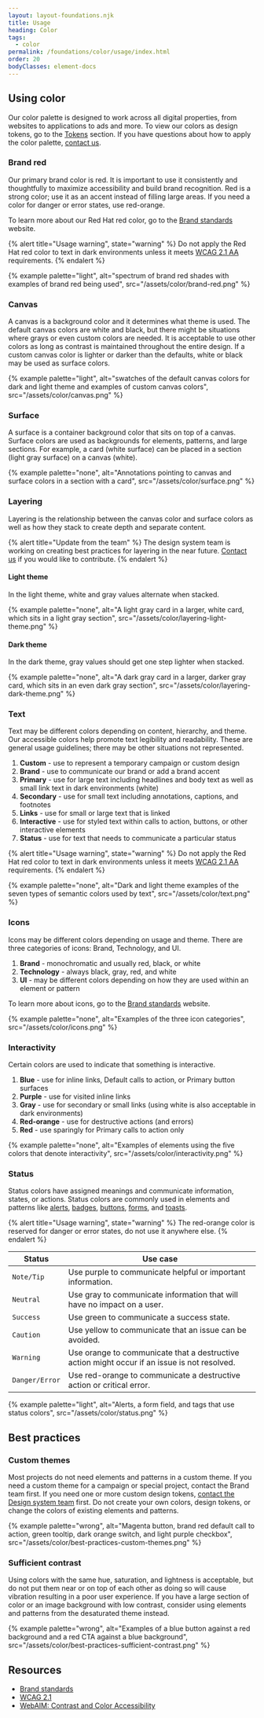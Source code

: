 ```yaml
---
layout: layout-foundations.njk
title: Usage
heading: Color
tags:
  - color
permalink: /foundations/color/usage/index.html
order: 20
bodyClasses: element-docs
---
```


## Using color

Our color palette is designed to work across all digital properties, from websites to applications to ads and more. To view our colors as design tokens, go to the <a href="/tokens">Tokens</a> section. If you have questions about how to apply the color palette, <a href="https://github.com/RedHat-UX/red-hat-design-system/discussions">contact us</a>.

### Brand red

Our primary brand color is red. It is important to use it consistently and thoughtfully to maximize accessibility and build brand recognition. Red is a strong color; use it as an accent instead of filling large areas. If you need a color for danger or error states, use red-orange.

To learn more about our Red Hat red color, go to the <a href="https://www.redhat.com/en/about/brand/standards">Brand standards</a> website.

{% alert title="Usage warning",
          state="warning" %}
Do not apply the Red Hat red color to text in dark environments unless it meets <a href="https://www.w3.org/WAI/WCAG21/Understanding/">WCAG 2.1 AA</a> requirements.
{% endalert %}

{% example palette="light",
          alt="spectrum of brand red shades with examples of brand red being used",
          src="/assets/color/brand-red.png" %}

### Canvas

A canvas is a background color and it determines what theme is used. The default canvas colors are white and black, but there might be situations where grays or even custom colors are needed. It is acceptable to use other colors as long as contrast is maintained throughout the entire design. If a custom canvas color is lighter or darker than the defaults, white or black may be used as surface colors.

{% example palette="light",
          alt="swatches of the default canvas colors for dark and light theme and examples of custom canvas colors",
          src="/assets/color/canvas.png" %}

### Surface

A surface is a container background color that sits on top of a canvas. Surface colors are used as backgrounds for elements, patterns, and large sections. For example, a card (white surface) can be placed in a section (light gray surface) on a canvas (white).

{% example palette="none",
          alt="Annotations pointing to canvas and surface colors in a section with a card",
          src="/assets/color/surface.png" %}

### Layering <!-- add purple Beta tag --> 

Layering is the relationship between the canvas color and surface colors as well as how they stack to create depth and separate content.

{% alert title="Update from the team" %}
The design system team is working on creating best practices for layering in the near future. <a href="https://github.com/RedHat-UX/red-hat-design-system/discussions">Contact us</a> if you would like to contribute.
{% endalert %}

#### Light theme

In the light theme, white and gray values alternate when stacked.

{% example palette="none",
          alt="A light gray card in a larger, white card, which sits in a light gray section",
          src="/assets/color/layering-light-theme.png" %}

#### Dark theme

In the dark theme, gray values should get one step lighter when stacked.

{% example palette="none",
          alt="A dark gray card in a larger, darker gray card, which sits in an even dark gray section",
          src="/assets/color/layering-dark-theme.png" %}

### Text

Text may be different colors depending on content, hierarchy, and theme. Our accessible colors help promote text legibility and readability. These are general usage guidelines; there may be other situations not represented.

<ol>
<li><strong>Custom</strong> - use to represent a temporary campaign or custom design</li>
<li><strong>Brand</strong> - use to communicate our brand or add a brand accent</li>
<li><strong>Primary</strong> - use for large text including headlines and body text as well as small link text in dark environments (white)</li>
<li><strong>Secondary</strong> - use for small text including annotations, captions, and footnotes</li>
<li><strong>Links</strong> - use for small or large text that is linked</li>
<li><strong>Interactive</strong> - use for styled text within calls to action, buttons, or other interactive elements</li>
<li><strong>Status</strong> - use for text that needs to communicate a particular status</li>
</ol>

{% alert title="Usage warning",
          state="warning" %}
Do not apply the Red Hat red color to text in dark environments unless it meets <a href="https://www.w3.org/WAI/WCAG21/Understanding/">WCAG 2.1 AA</a> requirements.
{% endalert %}

{% example palette="none",
          alt="Dark and light theme examples of the seven types of semantic colors used by text",
          src="/assets/color/text.png" %}

### Icons

Icons may be different colors depending on usage and theme. There are three categories of icons: Brand, Technology, and UI.

<ol>
<li><strong>Brand</strong> - monochromatic and usually red, black, or white</li>
<li><strong>Technology</strong> - always black, gray, red, and white</li>
<li><strong>UI</strong> - may be different colors depending on how they are used within an element or pattern</li>
</ol>

To learn more about icons, go to the <a href="https://www.redhat.com/en/about/brand/standards">Brand standards</a> website.

{% example palette="none",
          alt="Examples of the three icon categories",
          src="/assets/color/icons.png" %}

### Interactivity

Certain colors are used to indicate that something is interactive.

<ol>
<li><strong>Blue</strong> - use for inline links, Default calls to action, or Primary button surfaces</li>
<li><strong>Purple</strong> - use for visited inline links</li>
<li><strong>Gray</strong> - use for secondary or small links (using white is also acceptable in dark environments)</li>
<li><strong>Red-orange</strong> - use for destructive actions (and errors)</li>
<li><strong>Red</strong> - use sparingly for Primary calls to action only</li>
</ol>

{% example palette="none",
          alt="Examples of elements using the five colors that denote interactivity",
          src="/assets/color/interactivity.png" %}

### Status

Status colors have assigned meanings and communicate information, states, or actions. Status colors are commonly used in elements and patterns like <a href="/elements/alert">alerts</a>, <a href="/elements/badge">badges</a>, <a href="/elements/button">buttons</a>, <a href="/patterns/form">forms</a>, and <a href="/elements/alert/style/#toast">toasts</a>.

{% alert title="Usage warning",
          state="warning" %}
The red-orange color is reserved for danger or error states, do not use it anywhere else.
{% endalert %}

<section class="section">
  <table width="100%;">
    <thead>
      <tr>
        <th>Status</th>
        <th>Use case</td\h>
      </tr>
    </thead>
    <tbody>
      <tr>
        <td><code>Note/Tip</code></td>
        <td>Use purple to communicate helpful or important information.</td>
      </tr>
      <tr>
        <td><code>Neutral</code></td>
        <td>Use gray to communicate information that will have no impact on a user.</td>
      </tr>
      <tr>
        <td><code>Success</code></td>
        <td>Use green to communicate a success state.</td>
      </tr>
      <tr>
        <td><code>Caution</code></td>
        <td>Use yellow to communicate that an issue can be avoided.</td>
      </tr>
      <tr>
        <td><code>Warning</code></td>
        <td>Use orange to communicate that a destructive action might occur if an issue is not resolved.</td>
      </tr>
      <tr>
        <td><code>Danger/Error</code></td>
        <td>Use red-orange to communicate a destructive action or critical error.</td>
      </tr>
    </tbody>
  </table>
</section>

{% example palette="light",
          alt="Alerts, a form field, and tags that use status colors",
          src="/assets/color/status.png" %}

## Best practices

### Custom themes

Most projects do not need elements and patterns in a custom theme. If you need a custom theme for a campaign or special project, contact the Brand team first. If you need one or more custom design tokens, <a href="https://github.com/RedHat-UX/red-hat-design-system/discussions">contact the Design system team</a> first. Do not create your own colors, design tokens, or change the colors of existing elements and patterns.

{% example palette="wrong",
          alt="Magenta button, brand red default call to action, green tooltip, dark orange switch, and light purple checkbox",
          src="/assets/color/best-practices-custom-themes.png" %}

### Sufficient contrast

Using colors with the same hue, saturation, and lightness is acceptable, but do not put them near or on top of each other as doing so will cause vibration resulting in a poor user experience. If you have a large section of color or an image background with low contrast, consider using elements and patterns from the desaturated theme instead.

{% example palette="wrong",
          alt="Examples of a blue button against a red background and a red CTA against a blue background",
          src="/assets/color/best-practices-sufficient-contrast.png" %}

## Resources

<ul>
<li><a href="https://www.redhat.com/en/about/brand/standards">Brand standards</a></li>
<li><a href="https://www.w3.org/WAI/WCAG21/Understanding/">WCAG 2.1</a></li>
<li><a href="https://webaim.org/articles/contrast/">WebAIM: Contrast and Color Accessibility</a></li>
</ul>